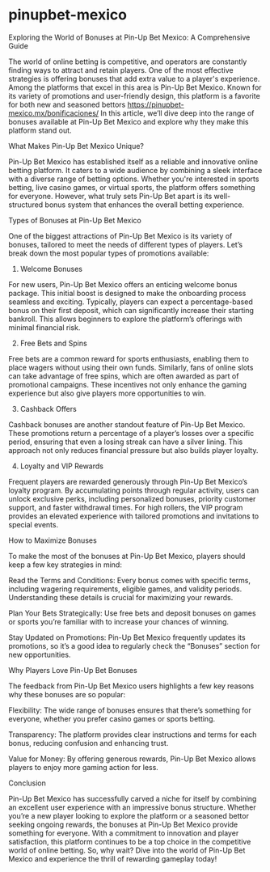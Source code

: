 # pinupbet-mexico
Exploring the World of Bonuses at Pin-Up Bet Mexico: A Comprehensive Guide

The world of online betting is competitive, and operators are constantly finding ways to attract and retain players. One of the most effective strategies is offering bonuses that add extra value to a player's experience. Among the platforms that excel in this area is Pin-Up Bet Mexico. Known for its variety of promotions and user-friendly design, this platform is a favorite for both new and seasoned bettors https://pinupbet-mexico.mx/bonificaciones/ In this article, we’ll dive deep into the range of bonuses available at Pin-Up Bet Mexico and explore why they make this platform stand out.

What Makes Pin-Up Bet Mexico Unique?

Pin-Up Bet Mexico has established itself as a reliable and innovative online betting platform. It caters to a wide audience by combining a sleek interface with a diverse range of betting options. Whether you're interested in sports betting, live casino games, or virtual sports, the platform offers something for everyone. However, what truly sets Pin-Up Bet apart is its well-structured bonus system that enhances the overall betting experience.

Types of Bonuses at Pin-Up Bet Mexico

One of the biggest attractions of Pin-Up Bet Mexico is its variety of bonuses, tailored to meet the needs of different types of players. Let’s break down the most popular types of promotions available:

1. Welcome Bonuses

For new users, Pin-Up Bet Mexico offers an enticing welcome bonus package. This initial boost is designed to make the onboarding process seamless and exciting. Typically, players can expect a percentage-based bonus on their first deposit, which can significantly increase their starting bankroll. This allows beginners to explore the platform’s offerings with minimal financial risk.

2. Free Bets and Spins

Free bets are a common reward for sports enthusiasts, enabling them to place wagers without using their own funds. Similarly, fans of online slots can take advantage of free spins, which are often awarded as part of promotional campaigns. These incentives not only enhance the gaming experience but also give players more opportunities to win.

3. Cashback Offers

Cashback bonuses are another standout feature of Pin-Up Bet Mexico. These promotions return a percentage of a player’s losses over a specific period, ensuring that even a losing streak can have a silver lining. This approach not only reduces financial pressure but also builds player loyalty.

4. Loyalty and VIP Rewards

Frequent players are rewarded generously through Pin-Up Bet Mexico’s loyalty program. By accumulating points through regular activity, users can unlock exclusive perks, including personalized bonuses, priority customer support, and faster withdrawal times. For high rollers, the VIP program provides an elevated experience with tailored promotions and invitations to special events.

How to Maximize Bonuses

To make the most of the bonuses at Pin-Up Bet Mexico, players should keep a few key strategies in mind:

Read the Terms and Conditions: Every bonus comes with specific terms, including wagering requirements, eligible games, and validity periods. Understanding these details is crucial for maximizing your rewards.

Plan Your Bets Strategically: Use free bets and deposit bonuses on games or sports you’re familiar with to increase your chances of winning.

Stay Updated on Promotions: Pin-Up Bet Mexico frequently updates its promotions, so it’s a good idea to regularly check the “Bonuses” section for new opportunities.

Why Players Love Pin-Up Bet Bonuses

The feedback from Pin-Up Bet Mexico users highlights a few key reasons why these bonuses are so popular:

Flexibility: The wide range of bonuses ensures that there’s something for everyone, whether you prefer casino games or sports betting.

Transparency: The platform provides clear instructions and terms for each bonus, reducing confusion and enhancing trust.

Value for Money: By offering generous rewards, Pin-Up Bet Mexico allows players to enjoy more gaming action for less.

Conclusion

Pin-Up Bet Mexico has successfully carved a niche for itself by combining an excellent user experience with an impressive bonus structure. Whether you’re a new player looking to explore the platform or a seasoned bettor seeking ongoing rewards, the bonuses at Pin-Up Bet Mexico provide something for everyone. With a commitment to innovation and player satisfaction, this platform continues to be a top choice in the competitive world of online betting. So, why wait? Dive into the world of Pin-Up Bet Mexico and experience the thrill of rewarding gameplay today!

